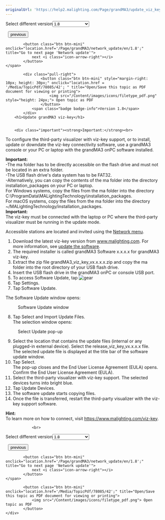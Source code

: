 ```yaml
---
originalUrl: 'https://help2.malighting.com/Page/grandMA3/update_viz_key/en'
---
```


<div class="topic-navigation">

<div class="pull-right">
	<span class="pull-left">


<div class="pull-left">
<form action="/Topic/SetCurrentVersionNumber" class="form-inline" id="frmTagSelector" method="post">	<span class="form-mini">
		<div class="input-prepend"><span class="add-on">Select different version</span><select autocomplete="off" id="versionNumberId" name="versionNumberId" onchange="$(this).closest('#frmTagSelector').submit();" style="width: 120px;"><option value="">- latest -</option>
<option value="10">1.0</option>
<option value="32">1.1</option>
<option value="35">1.2</option>
<option value="36">1.3</option>
<option value="37">1.4</option>
<option value="38">1.5</option>
<option value="39">1.6</option>
<option value="40">1.7</option>
<option selected="selected" value="42">1.8</option>
</select></div>
		<input data-val="true" data-val-number="The field Int32 must be a number." data-val-required="The Int32 field is required." id="ProductId" name="ProductId" type="hidden" value="16">
		<input id="CurrentGuid" name="CurrentGuid" type="hidden" value="0abafa3e-dc74-4e28-855a-bdee8516aeed">
	</span>
</form></div>&nbsp;	</span>
	<span class="pull-right" style="white-space: nowrap;">
			<button class="btn btn-mini" onclick="location.href='/Page/grandMA3/update_windows_hardware/en/1.8'; " title="Go to previous page 'Update grandMA3 onPC windows hardware'">
				<i class="icon-arrow-left"></i> previous
			</button>

			<button class="btn btn-mini" onclick="location.href='/Page/grandMA3/network_update/en/1.8';" title="Go to next page 'Network update'">
				next <i class="icon-arrow-right"></i> 
			</button>
	</span>
</div>
<div class="clear-fix" style="margin-bottom: 10px"></div>
</div>

		
			<div class="pull-right">
					<button class="btn btn-mini" style="margin-right: 10px; height: 30px;" onclick="location.href = '/Media/TopicPdf/78085/42'; " title="Open/Save this topic as PDF document for viewing or printing">
						<img src="/Content/images/icons/filetype_pdf.png" style="height: 24px;"> Open topic as PDF
					</button>
				<span class="badge badge-info">Version 1.8</span>
			</div>
		<h1>Update grandMA3 viz-key</h1>


		<div class="important"><strong>Important:</strong><br>
To configure the third-party visualizer with viz-key support, or to install, update or downdate the viz-key connectivity software, use a grandMA3 console or your PC or laptop with the grandMA3 onPC software installed.</div>

<div class="important"><strong>Important:</strong><br>
-The ma folder has to be directly accessible on the flash drive and must not be located in an extra folder.<br>
-The USB flash drive's data system has to be FAT32.&nbsp;<br>
-Alternatively, you can copy the contents of the ma folder into the directory installation_packages on your PC or laptop.<br>
For Windows systems, copy the files from the ma folder into the directory C:\ProgramData\MALightingTechnology\installation_packages.<br>
For macOS systems, copy the files from the ma folder into the directory ~/MALightingTechnology/installation_packages.</div>

<div class="important"><strong>Important:&nbsp;</strong><br>
The&nbsp;viz-key must be connected with the laptop or PC where the third-party visualizer must be running in the update mode.</div>

<p>Accessible stations are located and invited using the&nbsp;<a href="/Topic/b7240dfb-1554-4567-89dc-b8ba3cafc979">Network menu</a>.</p>

<ol>
	<li>Download the latest viz-key version from <a href="https://www.malighting.com">www.malighting.com</a>. For more information, see <a href="/Topic/82ccae12-1b1a-4928-90b2-9c79ca54d666" target="_blank">update the software</a>.</li>
	<li>The required installer is called grandMA3 Software x.x.x.x for grandMA3 viz-key.</li>
	<li>Extract the zip file grandMA3_viz_key_vx.x.x.x.zip and copy the ma folder into the root directory of your USB flash drive.</li>
	<li>Insert the USB flash drive in the grandMA3 onPC or console USB port.</li>
	<li>To access&nbsp;<span class="softkey">Software Update</span>, tap&nbsp;<img alt="gear" src="/Media/Mlg/gear_1.png"></li>
	<li>Tap&nbsp;<span class="softkey">Settings</span>.</li>
	<li>Tap<strong>&nbsp;</strong><span class="softkey">Software Update</span>.&nbsp;</li>
</ol>

<p>The Software Update window opens:</p>

<figure class="caption"><img alt="" src="/Media/Image/img_network_update_viz_v1-7.png">
<figcaption>Software Update window</figcaption>
</figure>

<ol start="8">
	<li>Tap <span class="softkey">Select and Import Update Files</span>.<br>
	The selection window opens:</li>
</ol>

<figure class="caption"><img alt="" src="/Media/Image/img_network_update_viz1_v1-6_1.png">
<figcaption>Select Update pop-up</figcaption>
</figure>

<ol start="9">
	<li>Select the location that contains the update files (internal or any plugged-in external device). Select the release_viz_key_vx.x.x.x file.<br>
	The selected update file is displayed at the title bar of the software update window.</li>
	<li>Tap <span class="softkey">Select</span>.<br>
	The pop-up closes and the End User License Agreement (EULA) opens.<br>
	Confirm the End User License Agreement (EULA).</li>
	<li>Select the third-party visualizer with viz-key support. The selected devices turns into bright blue.</li>
	<li>Tap <span class="softkey">Update Devices</span>.</li>
	<li>The software update starts copying files.</li>
	<li>Once the file is transferred, restart the third-party visualizer with the viz-key support software.</li>
</ol>

<div class="tip"><strong>Hint:</strong><br>
To learn more on how to connect, visit <a href="https://www.malighting.com/viz-key">https://www.malighting.com/viz-key</a>.</div>


				<br>
<div class="topic-navigation">

<div class="pull-right">
	<span class="pull-left">


<div class="pull-left">
<form action="/Topic/SetCurrentVersionNumber" class="form-inline" id="frmTagSelector" method="post">	<span class="form-mini">
		<div class="input-prepend"><span class="add-on">Select different version</span><select autocomplete="off" id="versionNumberId" name="versionNumberId" onchange="$(this).closest('#frmTagSelector').submit();" style="width: 120px;"><option value="">- latest -</option>
<option value="10">1.0</option>
<option value="32">1.1</option>
<option value="35">1.2</option>
<option value="36">1.3</option>
<option value="37">1.4</option>
<option value="38">1.5</option>
<option value="39">1.6</option>
<option value="40">1.7</option>
<option selected="selected" value="42">1.8</option>
</select></div>
		<input data-val="true" data-val-number="The field Int32 must be a number." data-val-required="The Int32 field is required." id="ProductId" name="ProductId" type="hidden" value="16">
		<input id="CurrentGuid" name="CurrentGuid" type="hidden" value="0abafa3e-dc74-4e28-855a-bdee8516aeed">
	</span>
</form></div>&nbsp;	</span>
	<span class="pull-right" style="white-space: nowrap;">
			<button class="btn btn-mini" onclick="location.href='/Page/grandMA3/update_windows_hardware/en/1.8'; " title="Go to previous page 'Update grandMA3 onPC windows hardware'">
				<i class="icon-arrow-left"></i> previous
			</button>

			<button class="btn btn-mini" onclick="location.href='/Page/grandMA3/network_update/en/1.8';" title="Go to next page 'Network update'">
				next <i class="icon-arrow-right"></i> 
			</button>
	</span>
</div>
	<div class="clear-fix"></div>
	<div class="pull-right">
	
			<button class="btn btn-mini" onclick="location.href='/Media/TopicPdf/78085/42';" title="Open/Save this topic as PDF document for viewing or printing">
				<img src="/Content/images/icons/filetype_pdf.png"> Open topic as PDF
			</button>
	</div>
<div class="clear-fix" style="margin-bottom: 10px"></div>
</div>

	
